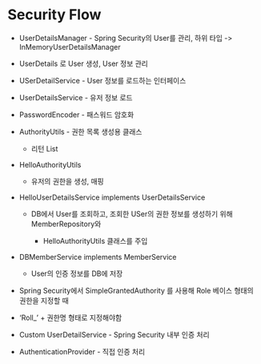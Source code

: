 # Security Flow

* UserDetailsManager - Spring Security의 User를 관리, 하위 타입 -> InMemoryUserDetailsManager

* UserDetails 로 User 생성, User 정보 관리

* USerDetailService - User 정보를 로드하는 인터페이스

* UserDetailsService - 유저 정보 로드

* PasswordEncoder - 패스워드 암호화

* AuthorityUtils - 권한 목록 생성용 클래스

  * 리턴 List<GrantedAuthority>

* HelloAuthorityUtils

  * 유저의 권한을 생성, 매핑

* HelloUserDetailsService implements UserDetailsService

  * DB에서 User를 조회하고, 조회한 USer의 권한 정보를 생성하기 위해 MemberRepository와

    * HelloAuthorityUtils 클래스를 주입

* DBMemberService implements MemberService

  * User의 인증 정보를 DB에 저장

* Spring Security에서 SimpleGrantedAuthority 를 사용해 Role 베이스 형태의 권한을 지정할 때

* ‘Roll_’ + 권한명 형태로 지정해야함

* Custom UserDetailService - Spring Security 내부 인증 처리

* AuthenticationProvider - 직접 인증 처리
